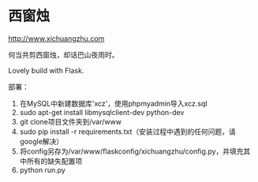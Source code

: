 西窗烛
===

http://www.xichuangzhu.com

何当共剪西窗烛，却话巴山夜雨时。

Lovely build with Flask.

部署：

1. 在MySQL中新建数据库'xcz'，使用phpmyadmin导入xcz.sql
2. sudo apt-get install libmysqlclient-dev python-dev
3. git clone项目文件夹到/var/www
4. sudo pip install -r requirements.txt（安装过程中遇到的任何问题，请google解决）
5. 将config另存为/var/www/flaskconfig/xichuangzhu/config.py，并填充其中所有的缺失配置项
6. python run.py
